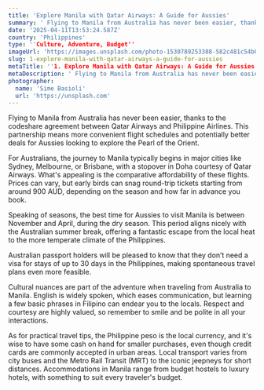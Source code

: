 ```yaml
---
title: 'Explore Manila with Qatar Airways: A Guide for Aussies'
summary: ' Flying to Manila from Australia has never been easier, thanks to the codeshare agreement between Qatar Airways and Philippine Airlines. This partners...'
date: '2025-04-11T13:53:24.587Z'
country: 'Philippines'
type: ''Culture, Adventure, Budget''
imageUrl: 'https://images.unsplash.com/photo-1530789253388-582c481c54b0'
slug: 1-explore-manila-with-qatar-airways-a-guide-for-aussies
metaTitle: ''1. Explore Manila with Qatar Airways: A Guide for Aussies''
metaDescription: ' Flying to Manila from Australia has never been easier, thanks to the codeshare agreement between Qatar Airways and Philippine Airlines. This partners...'
photographer:
  name: 'Sime Basioli'
  url: 'https://unsplash.com'
---
```


Flying to Manila from Australia has never been easier, thanks to the codeshare agreement between Qatar Airways and Philippine Airlines. This partnership means more convenient flight schedules and potentially better deals for Aussies looking to explore the Pearl of the Orient. 

For Australians, the journey to Manila typically begins in major cities like Sydney, Melbourne, or Brisbane, with a stopover in Doha courtesy of Qatar Airways. What's appealing is the comparative affordability of these flights. Prices can vary, but early birds can snag round-trip tickets starting from around 900 AUD, depending on the season and how far in advance you book.

Speaking of seasons, the best time for Aussies to visit Manila is between November and April, during the dry season. This period aligns nicely with the Australian summer break, offering a fantastic escape from the local heat to the more temperate climate of the Philippines.

Australian passport holders will be pleased to know that they don’t need a visa for stays of up to 30 days in the Philippines, making spontaneous travel plans even more feasible.

Cultural nuances are part of the adventure when traveling from Australia to Manila. English is widely spoken, which eases communication, but learning a few basic phrases in Filipino can endear you to the locals. Respect and courtesy are highly valued, so remember to smile and be polite in all your interactions.

As for practical travel tips, the Philippine peso is the local currency, and it's wise to have some cash on hand for smaller purchases, even though credit cards are commonly accepted in urban areas. Local transport varies from city buses and the Metro Rail Transit (MRT) to the iconic jeepneys for short distances. Accommodations in Manila range from budget hostels to luxury hotels, with something to suit every traveler's budget.